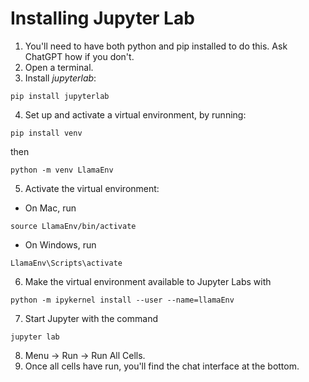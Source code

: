 # Installing Jupyter Lab

1. You'll need to have both python and pip installed to do this. Ask ChatGPT how if you don't.
2. Open a terminal.
3. Install *jupyterlab*:
```
pip install jupyterlab
```
4. Set up and activate a virtual environment, by running:
```
pip install venv
```
then
```
python -m venv LlamaEnv
```
5. Activate the virtual environment:
- On Mac, run
```
source LlamaEnv/bin/activate
```
- On Windows, run
```
LlamaEnv\Scripts\activate
```
6. Make the virtual environment available to Jupyter Labs with
```
python -m ipykernel install --user --name=llamaEnv
```
7. Start Jupyter with the command
```
jupyter lab
```
8. Menu -> Run -> Run All Cells.
9. Once all cells have run, you'll find the chat interface at the bottom.
